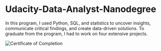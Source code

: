 # Udacity-Data-Analyst-Nanodegree

In this program, I used Python, SQL, and statistics to uncover insights, communicate critical findings, and create data-driven solutions. To graduate from the program, I had to work on four extensive projects.

![Certificate of Completion](https://s3-us-west-2.amazonaws.com/udacity-printer/production/certificates/e543eb7c-a231-4e2a-9c2d-d93b20865434.svg)
